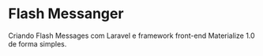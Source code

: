 # Flash Messanger
Criando Flash Messages com Laravel e framework front-end  Materialize 1.0 de forma simples. 


